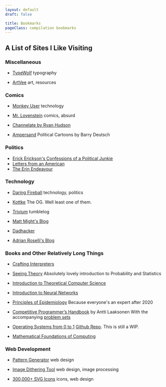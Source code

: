 ```yaml
---
layout: default
draft: false

title: Bookmarks
pageClass: compilation bookmarks
---
```


## A List of Sites I Like Visiting

<div class="bookmark-list">

<section>

### Miscellaneous

* [TypeWolf](https://www.typewolf.com/)
typography

* [ArtVee](https://artvee.com/)
art, resources

</section>
<section>

### Comics

* [Monkey User](https://www.monkeyuser.cmarkdown-it-attrsom/)
technology

* [Mr. Lovenstein](https://www.mrlovenstein.com/)
comics, absurd

* [Channelate by Ryan Hudson](http://www.channelate.com/)

* [Ampersand](http://leftycartoons.com/)
Political Cartoons by Barry Deutsch

</section>
<section>

### Politics

* [Erick Erickson's Confessions of a Political Junkie](https://ewerickson.substack.com)
* [Letters from an American](https://heathercoxrichardson.substack.com)
* [The Erin Endeavour](https://alexandraerin.substack.com/)

</section>
<section>

### Technology

* [Daring Fireball](https://daringfireball.net)
technology, politics

* [Kottke](https://kottke.org)
The OG. Well least one of them.

* [Trivium](http://leahneukirchen.org/trivium)
tumblelog

* [Matt Might's Blog](http://matt.might.net/articles)

* [Dadhacker](https://dadhacker-125488.ingress-alpha.easywp.com/)

* [Adrian Roselli's Blog](https://adrianroselli.com)

</section>
<section>

### Books and Other Relatively Long Things

* [Crafting Interpreters](http://craftinginterpreters.com/contents.html)

* [Seeing Theory](https://seeing-theory.brown.edu/index.html)
Absolutely lovely introduction to Probability and Statistics

* [Introduction to Theoretical Computer Science](https://introtcs.org/public/)

* [Introduction to Neural Networks](https://victorzhou.com/blog/intro-to-neural-networks/)

* [Principles of Epidemiology](https://www.cdc.gov/csels/dsepd/ss1978/lesson1/index.html)
Because everyone's an expert after 2020

* [Competitive Programmer’s Handbook](https://cses.fi/book/book.pdf) by Antti Laaksonen
With the accompanying [problem sets](https://cses.fi/problemset/)

* [Operating Systems from 0 to 1](https://github.com/tuhdo/os01/blob/master/Operating_Systems_From_0_to_1.pdf)
[Github Repo](https://github.com/tuhdo/os01). This is still a WIP.

* [Mathematical Foundations of Computing](/misc/m/Mathematical-Foundations-of-Computing.pdf)

</section>
<section>

### Web Development

* [Pattern Generator](https://doodad.dev/pattern-generator/)
web design

* [Image Dithering Tool](https://doodad.dev/dither-me-this/)
web design, image processing

* [300,000+ SVG Icons](https://www.svgrepo.com/)
icons, web design

</section>
</div>

<script type="text/javascript" src="/assets/js/flexmasonry.js"></script>
<script type="text/javascript">
  (() => {
    FlexMasonry.init('.bookmark-list', {
      responsive: true,
      breakpointCols: {
        'min-width: 700px': 2,
        'min-width: 500px': 1,
      },
    });
  })();
</script>
